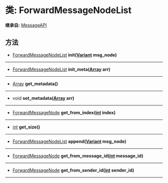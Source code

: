 # 类: ForwardMessageNodeList  
  
**继承自:** [MessageAPI](MessageAPI.md)  
  
## 方法 
  
- [ForwardMessageNodeList](ForwardMessageNodeList.md) **init([Variant](https://docs.godotengine.org/en/latest/classes/class_variant.html) msg_node)**  
  
---  
  
- [ForwardMessageNodeList](ForwardMessageNodeList.md) **init_meta([Array](https://docs.godotengine.org/en/latest/classes/class_array.html) arr)**  
  
---  
  
- [Array](https://docs.godotengine.org/en/latest/classes/class_array.html) **get_metadata()**  
  
---  
  
- void **set_metadata([Array](https://docs.godotengine.org/en/latest/classes/class_array.html) arr)**  
  
---  
  
- [ForwardMessageNode](ForwardMessageNode.md) **get_from_index([int](https://docs.godotengine.org/en/latest/classes/class_int.html) index)**  
  
---  
  
- [int](https://docs.godotengine.org/en/latest/classes/class_int.html) **get_size()**  
  
---  
  
- [ForwardMessageNodeList](ForwardMessageNodeList.md) **append([Variant](https://docs.godotengine.org/en/latest/classes/class_variant.html) msg_node)**  
  
---  
  
- [ForwardMessageNode](ForwardMessageNode.md) **get_from_message_id([int](https://docs.godotengine.org/en/latest/classes/class_int.html) message_id)**  
  
---  
  
- [ForwardMessageNode](ForwardMessageNode.md) **get_from_sender_id([int](https://docs.godotengine.org/en/latest/classes/class_int.html) sender_id)**  
  
---  
  

